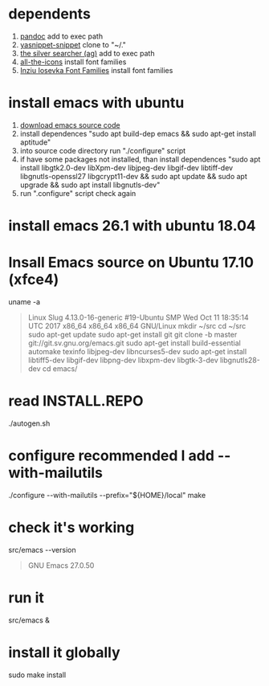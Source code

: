 # dependents #
1. [pandoc](http://www.pandoc.org) add to exec path
2. [yasnippet-snippet](https://github.com/ItsFated/yasnippet-snippets) clone to "~/."
3. [the silver searcher (ag)](https://github.com/ggreer/the_silver_searcher) add to exec path
4. [all-the-icons](https://github.com/domtronn/all-the-icons.el) install font families
5. [Inziu Iosevka Font Families](https://be5invis.github.io/Iosevka/inziu.html) install font families

# install emacs with ubuntu #
1. [download emacs source code](https://www.gnu.org/software/emacs/download.html#gnu-linux)
2. install dependences "sudo apt build-dep emacs && sudo apt-get install aptitude"
2. into source code directory run "./configure" script
3. if have some packages not installed, than install dependences "sudo apt install libgtk2.0-dev libXpm-dev libjpeg-dev libgif-dev libtiff-dev libgnutls-openssl27 libgcrypt11-dev && sudo apt update && sudo apt upgrade && sudo apt install libgnutls-dev"
4. run ".configure" script check again

# install emacs 26.1 with ubuntu 18.04 #
# Insall Emacs source on Ubuntu 17.10 (xfce4)
uname -a
> Linux Slug 4.13.0-16-generic #19-Ubuntu SMP Wed Oct 11 18:35:14 UTC 2017 x86_64 x86_64 x86_64 GNU/Linux
mkdir ~/src
cd ~/src
sudo apt-get update
sudo apt-get install git
git clone -b master git://git.sv.gnu.org/emacs.git
sudo apt-get install build-essential automake texinfo libjpeg-dev libncurses5-dev
sudo apt-get install libtiff5-dev libgif-dev libpng-dev libxpm-dev libgtk-3-dev libgnutls28-dev
cd emacs/
# read INSTALL.REPO
./autogen.sh
# configure recommended I add --with-mailutils
./configure --with-mailutils --prefix="${HOME}/local"
make
# check it's working
src/emacs --version
> GNU Emacs 27.0.50
# run it
src/emacs &
# install it globally
sudo make install
